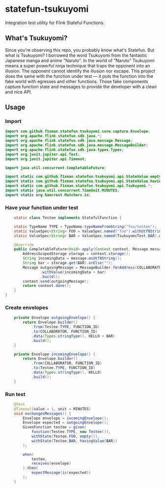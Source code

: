 # statefun-tsukuyomi

Integration test utility for Flink Stateful Functions.

## What's Tsukuyomi?

Since you're observing this repo, you probably know what's Statefun. But what is Tsukuyomi? I borrowed the word
Tsukuyomi from the fantastic Japanese manga and anime "Naruto". In the world of "Naruto" Tsukuyomi means a super
powerful ninja technique that traps the opponent into an illusion. The opponent cannot identify the illusion nor escape.
This project does the same with the function under test — it puts the function into the fake world with egresses and
other functions. Those fake components capture function state and messages to provide the developer with a clean and
nice API.

## Usage

### Import

```java
import com.github.f1xman.statefun.tsukuyomi.core.capture.Envelope;
import org.apache.flink.statefun.sdk.java.*;
import org.apache.flink.statefun.sdk.java.message.Message;
import org.apache.flink.statefun.sdk.java.message.MessageBuilder;
import org.apache.flink.statefun.sdk.java.types.Types;
import org.junit.jupiter.api.Test;
import org.junit.jupiter.api.Timeout;

import java.util.concurrent.CompletableFuture;

import static com.github.f1xman.statefun.tsukuyomi.api.StateValue.empty;
import static com.github.f1xman.statefun.tsukuyomi.api.StateValue.havingValue;
import static com.github.f1xman.statefun.tsukuyomi.api.Tsukuyomi.*;
import static java.util.concurrent.TimeUnit.MINUTES;
import static org.hamcrest.Matchers.is;
```

### Have your function under test

```java
    static class Testee implements StatefulFunction {

    static TypeName TYPE = TypeName.typeNameFromString("foo/testee");
    static ValueSpec<String> FOO = ValueSpec.named("foo").withUtf8StringType();
    static ValueSpec<String> BAR = ValueSpec.named(TsukuyomiTest.BAR).withUtf8StringType();

    @Override
    public CompletableFuture<Void> apply(Context context, Message message) {
        AddressScopedStorage storage = context.storage();
        String incomingData = message.asUtf8String();
        String bar = storage.get(BAR).orElse("");
        Message outgoingMessage = MessageBuilder.forAddress(COLLABORATOR, context.self().id())
                .withValue(incomingData + bar)
                .build();
        context.send(outgoingMessage);
        return context.done();
    }
}
```

### Create envelopes

```java
    private Envelope outgoingEnvelope() {
        return Envelope.builder()
            .from(Testee.TYPE, FUNCTION_ID)
            .to(COLLABORATOR, FUNCTION_ID)
            .data(Types.stringType(), HELLO + BAR)
            .build();
    }

    private Envelope incomingEnvelope() {
        return Envelope.builder()
            .from(COLLABORATOR, FUNCTION_ID)
            .to(Testee.TYPE, FUNCTION_ID)
            .data(Types.stringType(), HELLO)
            .build();
    }
```

### Run test

```java
    @Test
    @Timeout(value = 1, unit = MINUTES)
    void exchangesMessages() {
        Envelope envelope = incomingEnvelope();
        Envelope expected = outgoingEnvelope();
        GivenFunction testee = given(
            function(Testee.TYPE, new Testee()),
            withState(Testee.FOO, empty()),
            withState(Testee.BAR, havingValue(BAR))
        );

        when(
            testee,
            receives(envelope)
        ).then(
            expectMessage(is(expected))
        );
    }
```

